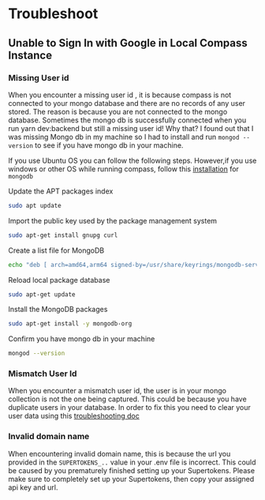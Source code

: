 # Troubleshoot

## Unable to Sign In with Google in Local Compass Instance

### Missing User id

When you encounter a missing user id , it is because compass is not connected to your mongo database and there are no records of any user stored. The reason is because you are not connected to the mongo database. Sometimes the mongo db is successfully connected when you run yarn dev:backend but still a missing user id! Why that? I found out that I was missing Mongo db in my machine so I had to install and run `mongod --version` to see if you have mongo db in your machine.

If you use Ubuntu OS you can follow the following steps. However,if you use windows or other OS while running compass, follow this [installation](https://www.mongodb.com/docs/manual/installation/) for `mongodb`

Update the APT packages index

```sh
sudo apt update
```

Import the public key used by the package management system

```sh
sudo apt-get install gnupg curl
```

Create a list file for MongoDB

```sh
echo "deb [ arch=amd64,arm64 signed-by=/usr/share/keyrings/mongodb-server-7.0.gpg ] https://repo.mongodb.org/apt/ubuntu jammy/mongodb-org/7.0 multiverse" | sudo tee /etc/apt/sources.list.d/mongodb-org-7.0.list
```

Reload local package database

```sh
sudo apt-get update
```

Install the MongoDB packages

```sh
sudo apt-get install -y mongodb-org

```

Confirm you have mongo db in your machine

```sh
mongod --version
```

### Mismatch User Id

When you encounter a mismatch user id, the user is in your mongo collection is not the one being captured. This could be because you have duplicate users in your database. In order to fix this you need to clear your user data using this [troubleshooting doc](../guides/troubleshoot.md#mismatch-user-id)

### Invalid domain name

When encountering invalid domain name, this is because the url you provided in the `SUPERTOKENS_..` value in your .env file is incorrect. This could be caused by you prematurely finished setting up your Supertokens. Please make sure to completely set up your Supertokens, then copy your assigned api key and url.
